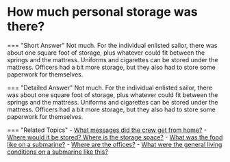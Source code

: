 # How much personal storage was there?


=== "Short Answer"
    Not much. For the individual enlisted sailor, there was about one square foot of storage, plus whatever could fit between the springs and the mattress. Uniforms and cigarettes can be stored under the mattress. Officers had a bit more storage, but they also had to store some paperwork for themselves.

=== "Detailed Answer"
    Not much.  For the individual enlisted sailor, there was about one square foot of storage, plus whatever could fit between the springs and the mattress.  Uniforms and cigarettes can be stored under the mattress.  Officers had a bit more storage, but they also had to store some paperwork for themselves.

=== "Related Topics"
    - [What messages did the crew get from home?](./what-messages-did-the-crew-get-from-home.md)
    - [Where would it be stored?  Where is the storage space?](./where-would-it-be-stored-where-is-the-storage-space.md)
    - [What was the food like on a submarine?](./what-was-the-food-like-on-a-submarine.md)
    - [Where are the offices?](./where-are-the-offices.md)
    - [What were the general living conditions on a submarine like this?](./what-were-the-general-living-conditions-on-a-submarine-like-this.md)
